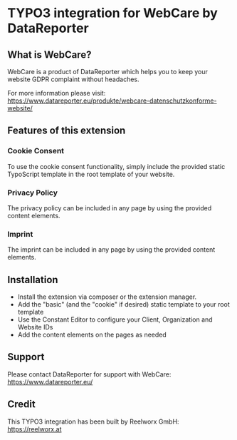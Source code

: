 # TYPO3 integration for WebCare by DataReporter 

## What is WebCare?

WebCare is a product of DataReporter which helps you to keep your website GDPR complaint without headaches.

For more information please visit: https://www.datareporter.eu/produkte/webcare-datenschutzkonforme-website/

## Features of this extension

### Cookie Consent

To use the cookie consent functionality, simply include the provided static TypoScript template in the
root template of your website.

### Privacy Policy

The privacy policy can be included in any page by using the provided content elements.

### Imprint

The imprint can be included in any page by using the provided content elements.

## Installation

- Install the extension via composer or the extension manager.
- Add the "basic" (and the "cookie" if desired) static template to your root template
- Use the Constant Editor to configure your Client, Organization and Website IDs 
- Add the content elements on the pages as needed

## Support

Please contact DataReporter for support with WebCare: https://www.datareporter.eu/

## Credit

This TYPO3 integration has been built by Reelworx GmbH: https://reelworx.at
